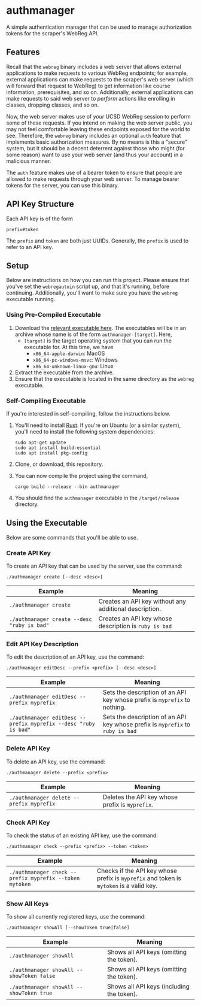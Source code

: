 # authmanager
A simple authentication manager that can be used to manage authorization tokens for the scraper's WebReg API.

## Features
Recall that the `webreg` binary includes a web server that allows external applications to make requests to various WebReg
endpoints; for example, external applications can make requests to the scraper's web server (which will forward that request
to WebReg) to get information like course information, prerequisites, and so on. Additionally, external applications can make
requests to said web server to _perform_ actions like enrolling in classes, dropping classes, and so on.

Now, the web server makes use of _your_ UCSD WebReg session to perform some of these requests. If you intend on making the
web server public, you may not feel comfortable leaving these endpoints exposed for the world to see. Therefore, the `webreg`
binary includes an optional `auth` feature that implements basic authorization measures. By no means is this a "secure" system,
but it should be a decent deterrent against those who might (for some reason) want to use your web server (and thus your account)
in a malicious manner.

The `auth` feature makes use of a bearer token to ensure that people are allowed to make requests through your web server. To 
manage bearer tokens for the server, you can use this binary.

## API Key Structure
Each API key is of the form
```
prefix#token
```
The `prefix` and `token` are both just UUIDs. Generally, the `prefix` is used to refer to an API key. 


## Setup
Below are instructions on how you can run this project. Please ensure that you've set the `webregautoin` script up,
and that it's running, before continuing. Additionally, you'll want to make sure you have the `webreg` executable
running.

### Using Pre-Compiled Executable

1. Download the [relevant executable here](https://github.com/ewang2002/webreg_scraper/releases). The executables will
   be in an archive whose name is of the form `authmanager-[target]`. Here,
    - `[target]` is the target operating system that you can run the executable for. At this time, we have
        - `x86_64-apple-darwin`: MacOS
        - `x86_64-pc-windows-msvc`: Windows
        - `x86_64-unknown-linux-gnu`: Linux
2. Extract the executable from the archive.
3. Ensure that the executable is located in the same directory as the `webreg` executable.

### Self-Compiling Executable
If you're interested in self-compiling, follow the instructions below.

1. You'll need to install [Rust](https://www.rust-lang.org/tools/install). If you're on Ubuntu (or a similar system),
   you'll need to install the following system dependencies:
   ```
   sudo apt-get update
   sudo apt install build-essential
   sudo apt install pkg-config
   ```

2. Clone, or download, this repository.
3. You can now compile the project using the command,
   ```
   cargo build --release --bin authmanager
   ```
4. You should find the `authmanager` executable in the `/target/release` directory.

## Using the Executable
Below are some commands that you'll be able to use.

### Create API Key
To create an API key that can be used by the server, use the command:
```
./authmanager create [--desc <desc>]
```

| Example | Meaning |
| ------- | ------- |
| `./authmanager create` | Creates an API key without any additional description. |
| `./authmanager create --desc "ruby is bad"` | Creates an API key whose description is `ruby is bad` |

### Edit API Key Description
To edit the description of an API key, use the command:
```
./authmanager editDesc --prefix <prefix> [--desc <desc>]
```

| Example | Meaning |
| ------- | ------- |
| `./authmanager editDesc --prefix myprefix` | Sets the description of an API key whose prefix is `myprefix` to nothing. |
| `./authmanager editDesc --prefix myprefix --desc "ruby is bad"` | Sets the description of an API key whose prefix is `myprefix` to `ruby is bad` |

### Delete API Key
To delete an API key, use the command:
```
./authmanager delete --prefix <prefix>
```

| Example | Meaning |
| ------- | ------- |
| `./authmanager delete --prefix myprefix` | Deletes the API key whose prefix is `myprefix`. |

### Check API Key
To check the status of an existing API key, use the command:
```
./authmanager check --prefix <prefix> --token <token>
```

| Example | Meaning |
| ------- | ------- |
| `./authmanager check --prefix myprefix --token mytoken` | Checks if the API key whose prefix is `myprefix` and token is `mytoken` is a valid key. |

### Show All Keys
To show all currently registered keys, use the command:
```
./authmanager showAll [--showToken true|false]
```

| Example | Meaning |
| ------- | ------- |
| `./authmanager showAll` | Shows all API keys (omitting the token). |
| `./authmanager showAll --showToken false` | Shows all API keys (omitting the token). |
| `./authmanager showAll --showToken true` | Shows all API keys (including the token). |
